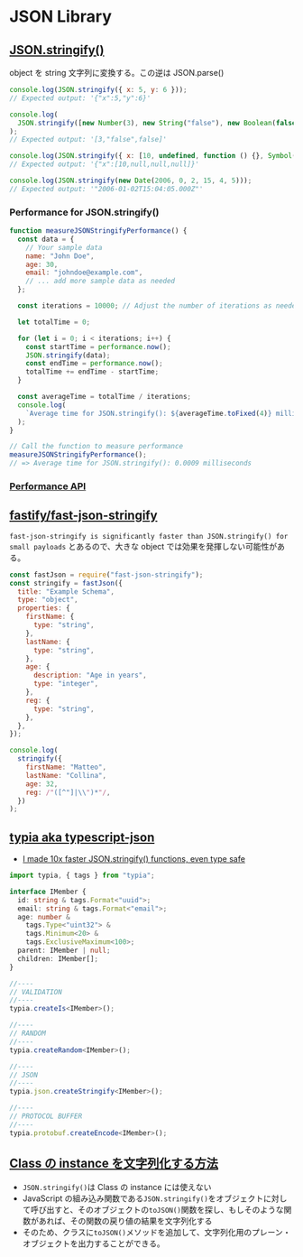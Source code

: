# JSON Library

## [JSON.stringify()](https://developer.mozilla.org/en-US/docs/Web/JavaScript/Reference/Global_Objects/JSON/stringify)

object を string 文字列に変換する。この逆は JSON.parse()

```js
console.log(JSON.stringify({ x: 5, y: 6 }));
// Expected output: '{"x":5,"y":6}'

console.log(
  JSON.stringify([new Number(3), new String("false"), new Boolean(false)])
);
// Expected output: '[3,"false",false]'

console.log(JSON.stringify({ x: [10, undefined, function () {}, Symbol("")] }));
// Expected output: '{"x":[10,null,null,null]}'

console.log(JSON.stringify(new Date(2006, 0, 2, 15, 4, 5)));
// Expected output: '"2006-01-02T15:04:05.000Z"'
```

### Performance for JSON.stringify()

```js
function measureJSONStringifyPerformance() {
  const data = {
    // Your sample data
    name: "John Doe",
    age: 30,
    email: "johndoe@example.com",
    // ... add more sample data as needed
  };

  const iterations = 10000; // Adjust the number of iterations as needed

  let totalTime = 0;

  for (let i = 0; i < iterations; i++) {
    const startTime = performance.now();
    JSON.stringify(data);
    const endTime = performance.now();
    totalTime += endTime - startTime;
  }

  const averageTime = totalTime / iterations;
  console.log(
    `Average time for JSON.stringify(): ${averageTime.toFixed(4)} milliseconds`
  );
}

// Call the function to measure performance
measureJSONStringifyPerformance();
// => Average time for JSON.stringify(): 0.0009 milliseconds
```

### [Performance API](https://developer.mozilla.org/en-US/docs/Web/API/Performance_API)

## [fastify/fast-json-stringify](https://github.com/fastify/fast-json-stringify)

`fast-json-stringify is significantly faster than JSON.stringify() for small payloads` とあるので、大きな object では効果を発揮しない可能性がある。

```js
const fastJson = require("fast-json-stringify");
const stringify = fastJson({
  title: "Example Schema",
  type: "object",
  properties: {
    firstName: {
      type: "string",
    },
    lastName: {
      type: "string",
    },
    age: {
      description: "Age in years",
      type: "integer",
    },
    reg: {
      type: "string",
    },
  },
});

console.log(
  stringify({
    firstName: "Matteo",
    lastName: "Collina",
    age: 32,
    reg: /"([^"]|\\")*"/,
  })
);
```

## [typia aka typescript-json](https://github.com/samchon/typia)

- [I made 10x faster JSON.stringify() functions, even type safe](https://dev.to/samchon/i-made-10x-faster-jsonstringify-functions-even-type-safe-2eme)

```ts
import typia, { tags } from "typia";

interface IMember {
  id: string & tags.Format<"uuid">;
  email: string & tags.Format<"email">;
  age: number &
    tags.Type<"uint32"> &
    tags.Minimum<20> &
    tags.ExclusiveMaximum<100>;
  parent: IMember | null;
  children: IMember[];
}

//----
// VALIDATION
//----
typia.createIs<IMember>();

//----
// RANDOM
//----
typia.createRandom<IMember>();

//----
// JSON
//----
typia.json.createStringify<IMember>();

//----
// PROTOCOL BUFFER
//----
typia.protobuf.createEncode<IMember>();
```

## [Class の instance を文字列化する方法](https://adamcoster.com/blog/how-to-stringify-class-instances-in-javascript-and-express-js)

- `JSON.stringify()`は Class の instance には使えない
- JavaScript の組み込み関数である`JSON.stringify()`をオブジェクトに対して呼び出すと、そのオブジェクトの`toJSON()`関数を探し、もしそのような関数があれば、その関数の戻り値の結果を文字列化する
- そのため、クラスに`toJSON()`メソッドを追加して、文字列化用のプレーン・オブジェクトを出力することができる。
